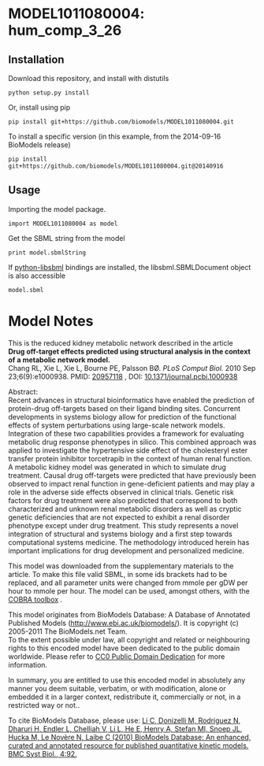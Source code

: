 # MODEL1011080004: hum_comp_3_26

## Installation

Download this repository, and install with distutils

`python setup.py install`

Or, install using pip

`pip install git+https://github.com/biomodels/MODEL1011080004.git`

To install a specific version (in this example, from the 2014-09-16 BioModels release)

`pip install git+https://github.com/biomodels/MODEL1011080004.git@20140916`

## Usage

Importing the model package.

`import MODEL1011080004 as model`

Get the SBML string from the model

`print model.sbmlString`

If [python-libsbml](https://pypi.python.org/pypi/python-libsbml) bindings are
installed, the libsbml.SBMLDocument object is also accessible

`model.sbml`


# Model Notes


This is the reduced kidney metabolic network described in the article  
**Drug off-target effects predicted using structural analysis in the context of a metabolic network model.**   
Chang RL, Xie L, Xie L, Bourne PE, Palsson BØ. _PLoS Comput Biol._ 2010 Sep
23;6(9):e1000938. PMID:
[20957118](http://www.ncbi.nlm.nih.gov/pubmed/20957118) , DOI:
[10.1371/journal.pcbi.1000938](http://dx.doi.org/10.1371/journal.pcbi.1000938)

Abstract:  
Recent advances in structural bioinformatics have enabled the prediction of
protein-drug off-targets based on their ligand binding sites. Concurrent
developments in systems biology allow for prediction of the functional effects
of system perturbations using large-scale network models. Integration of these
two capabilities provides a framework for evaluating metabolic drug response
phenotypes in silico. This combined approach was applied to investigate the
hypertensive side effect of the cholesteryl ester transfer protein inhibitor
torcetrapib in the context of human renal function. A metabolic kidney model
was generated in which to simulate drug treatment. Causal drug off-targets
were predicted that have previously been observed to impact renal function in
gene-deficient patients and may play a role in the adverse side effects
observed in clinical trials. Genetic risk factors for drug treatment were also
predicted that correspond to both characterized and unknown renal metabolic
disorders as well as cryptic genetic deficiencies that are not expected to
exhibit a renal disorder phenotype except under drug treatment. This study
represents a novel integration of structural and systems biology and a first
step towards computational systems medicine. The methodology introduced herein
has important implications for drug development and personalized medicine.

This model was downloaded from the supplementary materials to the article. To
make this file valid SBML, in some ids brackets had to be replaced, and all
parameter units were changed from mmole per gDW per hour to mmole per hour.
The model can be used, amongst others, with the [COBRA
toolbox](http://gcrg.ucsd.edu/Downloads/Cobra_Toolbox) .

This model originates from BioModels Database: A Database of Annotated
Published Models (http://www.ebi.ac.uk/biomodels/). It is copyright (c)
2005-2011 The BioModels.net Team.  
To the extent possible under law, all copyright and related or neighbouring
rights to this encoded model have been dedicated to the public domain
worldwide. Please refer to [CC0 Public Domain
Dedication](http://creativecommons.org/publicdomain/zero/1.0/) for more
information.

In summary, you are entitled to use this encoded model in absolutely any
manner you deem suitable, verbatim, or with modification, alone or embedded it
in a larger context, redistribute it, commercially or not, in a restricted way
or not..  
  
To cite BioModels Database, please use: [Li C, Donizelli M, Rodriguez N,
Dharuri H, Endler L, Chelliah V, Li L, He E, Henry A, Stefan MI, Snoep JL,
Hucka M, Le Novère N, Laibe C (2010) BioModels Database: An enhanced, curated
and annotated resource for published quantitative kinetic models. BMC Syst
Biol., 4:92.](http://www.ncbi.nlm.nih.gov/pubmed/20587024)


